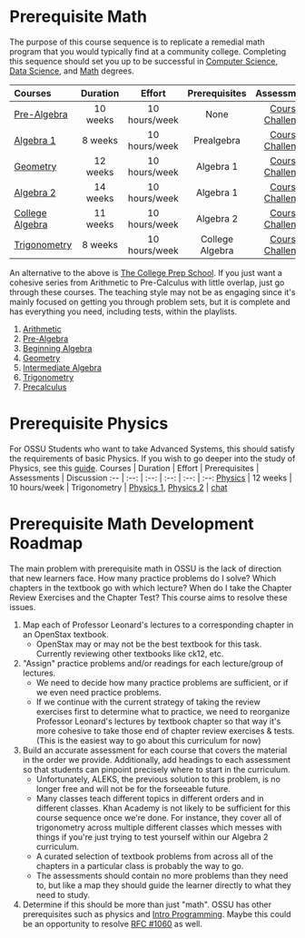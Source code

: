 # Prerequisite Math
The purpose of this course sequence is to replicate a remedial math program that you would typically find at a community college. Completing this sequence should set you up to be successful in [Computer Science](https://cs.ossu.dev/), [Data Science](https://ds.ossu.dev/), and [Math](https://math.ossu.dev/) degrees.  

Courses | Duration | Effort | Prerequisites | Assessments | Discussion
:-- | :--: | :--: | :--: | :--: | :--:
[Pre-Algebra](coursepages/prealgebra/README.md) | 10 weeks | 10 hours/week | None | [Course Challenge](https://www.khanacademy.org/math/pre-algebra/test/xb4832e56:course-challenge) | [chat](https://discord.com/channels/744385009028431943/744971809056751687)
[Algebra 1](coursepages/algebra-1/README.md) | 8 weeks | 10 hours/week | Prealgebra | [Course Challenge](https://www.khanacademy.org/math/algebra/test/x2f8bb11595b61c86:course-challenge) | [chat](https://discord.com/channels/744385009028431943/744971809056751687)
[Geometry](https://flexbooks.ck12.org/cbook/ck-12-basic-geometry-concepts/) | 12 weeks | 10 hours/week | Algebra 1 | [Course Challenge](https://www.khanacademy.org/math/geometry/test/xff63fac4:course-challenge) | [chat](https://discord.com/channels/744385009028431943/744971809056751687)
[Algebra 2](coursepages/algebra-2/README.md) | 14 weeks | 10 hours/week | Algebra 1 | [Course Challenge](https://www.khanacademy.org/math/algebra2/test/x2ec2f6f830c9fb89:course-challenge) | [chat](https://discord.com/channels/744385009028431943/744971809056751687)
[College Algebra](coursepages/college-algebra/README.md) | 11 weeks | 10 hours/week | Algebra 2 | [Course Challenge](https://www.khanacademy.org/math/precalculus/test/x9e81a4f98389efdf:course-challenge) | [chat](https://discord.com/channels/744385009028431943/744971809056751687)
[Trigonometry](coursepages/trigonometry/README.md) | 8 weeks | 10 hours/week | College Algebra | [Course Challenge](https://www.khanacademy.org/math/trigonometry/test/xfefa5515:course-challenge) | [chat](https://discord.com/channels/744385009028431943/744971809056751687)

An alternative to the above is [The College Prep School](https://www.youtube.com/@thecollegeprepschool4486/playlists). If you just want a cohesive series from Arithmetic to Pre-Calculus with little overlap, just go through these courses. The teaching style may not be as engaging since it's mainly focused on getting you through problem sets, but it is complete and has everything you need, including tests, within the playlists.
1. [Arithmetic](https://www.youtube.com/playlist?list=PLm2VEQtiYjhpTTgxTVCXVcpYWDUqiewiQ)
2. [Pre-Algebra](https://www.youtube.com/playlist?list=PLm2VEQtiYjhoZuRqvrC_dxSrwr0uexm4l)
3. [Beginning Algebra](https://www.youtube.com/playlist?list=PLm2VEQtiYjhpXDka_1Q6m0x1rL5GRPMX8)
4. [Geometry](https://www.youtube.com/playlist?list=PLm2VEQtiYjhoXTFAF8nuN5YrAl2Muh4Nw)
5. [Intermediate Algebra](https://www.youtube.com/playlist?list=PLm2VEQtiYjhoEvVOJzs8jrgFc1zXQVMiQ)
6. [Trigonometry](https://www.youtube.com/playlist?list=PLm2VEQtiYjhofP-A_QvAoTVwWjXwU7bCc)
7. [Precalculus](https://www.youtube.com/playlist?list=PLm2VEQtiYjhrrznuk1nQu9qJBniirGXl_)

# Prerequisite Physics
For OSSU Students who want to take Advanced Systems, this should satisfy the requirements of basic Physics. If you wish to go deeper into the study of Physics, see this [guide](https://www.susanrigetti.com/physics).
Courses | Duration | Effort | Prerequisites | Assessments | Discussion
:-- | :--: | :--: | :--: | :--: | :--:
[Physics](https://flexbooks.ck12.org/cbook/ck-12-physics-flexbook-2.0/) | 12 weeks | 10 hours/week | Trigonometry | [Physics 1](https://www.khanacademy.org/science/ap-college-physics-1/test/xf557a762645cccc5:course-challenge), [Physics 2](https://www.khanacademy.org/science/ap-physics-2/test/x0e2f5a2c:course-challenge) | [chat](https://discord.com/channels/744385009028431943/881777917653286942)

# Prerequisite Math Development Roadmap
The main problem with prerequisite math in OSSU is the lack of direction that new learners face. How many practice problems do I solve? Which chapters in the textbook go with which lecture? When do I take the Chapter Review Exercises and the Chapter Test? This course aims to resolve these issues.
1. Map each of Professor Leonard's lectures to a corresponding chapter in an OpenStax textbook.
    - OpenStax may or may not be the best textbook for this task. Currently reviewing other textbooks like ck12, etc.
2. "Assign" practice problems and/or readings for each lecture/group of lectures.
    - We need to decide how many practice problems are sufficient, or if we even need practice problems.
    - If we continue with the current strategy of taking the review exercises first to determine what to practice, we need to reorganize Professor Leonard's lectures by textbook chapter so that way it's more cohesive to take those end of chapter review exercises & tests. (This is the easiest way to go about this curriculum for now)
3. Build an accurate assessment for each course that covers the material in the order we provide. Additionally, add headings to each assessment so that students can pinpoint precisely where to start in the curriculum.
    - Unfortunately, ALEKS, the previous solution to this problem, is no longer free and will not be for the forseeable future. 
    - Many classes teach different topics in different orders and in different classes. Khan Academy is not likely to be sufficient for this course sequence once we're done. For instance, they cover all of trigonometry across multiple different classes which messes with things if you're just trying to test yourself within our Algebra 2 curriculum.
    - A curated selection of textbook problems from across all of the chapters in a particular class is probably the way to go.
    - The assessments should contain no more problems than they need to, but like a map they should guide the learner directly to what they need to study.
4. Determine if this should be more than just "math". OSSU has other prerequisites such as physics and [Intro Programming](https://github.com/ossu/computer-science/blob/master/coursepages/intro-programming/README.md). Maybe this could be an opportunity to resolve [RFC #1060](https://github.com/ossu/computer-science/issues/1060) as well.